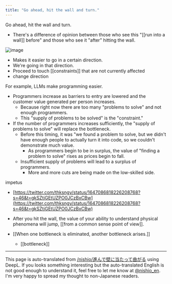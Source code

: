 ```yaml
---
title: "Go ahead, hit the wall and turn."
---
```


Go ahead, hit the wall and turn.
- There's a difference of opinion between those who see this "[[run into a wall]] before" and those who see it "after" hitting the wall.

![image](https://gyazo.com/aaf3b44de3498775f27bcb6520bf3bc4/thumb/1000)
- Makes it easier to go in a certain direction.
- We're going in that direction.
- Proceed to touch [[constraints]] that are not currently affected
- change direction

For example, LLMs make programming easier.
- Programmers increase as barriers to entry are lowered and the customer value generated per person increases.
    - Because right now there are too many "problems to solve" and not enough programmers.
    - This "supply of problems to be solved" is the "constraint."
- If the number of programmers increases sufficiently, the "supply of problems to solve" will replace the bottleneck.
    - Before this timing, it was "we found a problem to solve, but we didn't have enough people to actually turn it into code, so we couldn't demonstrate much value.
        - As programmers begin to be in surplus, the value of "finding a problem to solve" rises as prices begin to fall.
    - Insufficient supply of problems will lead to a surplus of programmers.
        - More and more cuts are being made on the low-skilled side.


impetus
- [https://twitter.com/thksngy/status/1647086818226208768?s=46&t=gkSZtjGEtUZPO0JCzBxCBw](https://twitter.com/thksngy/status/1647086818226208768?s=46&t=gkSZtjGEtUZPO0JCzBxCBw)
- After you hit the wall, the value of your ability to understand physical phenomena will jump, [[from a common sense point of view]].

- [[When one bottleneck is eliminated, another bottleneck arises.]]
    - [[bottleneck]]

---
This page is auto-translated from [/nishio/進んで壁に当たって曲がる](https://scrapbox.io/nishio/進んで壁に当たって曲がる) using DeepL. If you looks something interesting but the auto-translated English is not good enough to understand it, feel free to let me know at [@nishio_en](https://twitter.com/nishio_en). I'm very happy to spread my thought to non-Japanese readers.